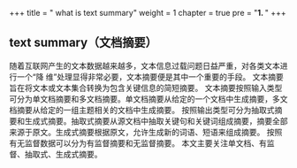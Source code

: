 +++
title = " what is text summary"
weight = 1
chapter = true
pre = "<b>1. </b>"
+++

## text summary（文档摘要）

随着互联网产生的文本数据越来越多，文本信息过载问题日益严重，对各类文本进行一个“降 维”处理显得非常必要，文本摘要便是其中一个重要的手段。
文本摘要旨在将文本或文本集合转换为包含关键信息的简短摘要。
文本摘要按照输入类型可分为单文档摘要和多文档摘要。单文档摘要从给定的一个文档中生成摘要，多文档摘要从给定的一组主题相关的文档中生成摘要。
按照输出类型可分为抽取式摘要和生成式摘要。抽取式摘要从源文档中抽取关键句和关键词组成摘要，摘要全部来源于原文。生成式摘要根据原文，允许生成新的词语、短语来组成摘要。
按照有无监督数据可以分为有监督摘要和无监督摘要。
本文主要关注单文档、有监督、抽取式、生成式摘要。
